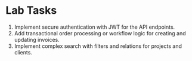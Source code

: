 # Lab Tasks

1. Implement secure authentication with JWT for the API endpoints.
2. Add transactional order processing or workflow logic for creating and updating invoices.
3. Implement complex search with filters and relations for projects and clients.
